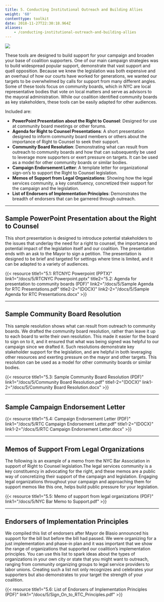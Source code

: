 ```yaml
---
title: 5. Conducting Institutional Outreach and Building Allies
weight: '60'
contenttype: toolkit
date: 2018-11-27T22:30:18.964Z
aliases:
    - /conducting-institutional-outreach-and-building-allies
---
```

<img src="/images/outreach2-sm.jpg" />

These tools are designed to build support for your campaign and broaden your base of coalition supporters. One of our main campaign strategies was to build widespread popular support, demonstrate that vast support and quell opposition. Because we knew the legislation was both expensive and an overhaul of how our courts have worked for generations, we wanted our targets to be overwhelmed by calls for support from many different angles. Some of these tools focus on community boards, which in NYC are local representative bodies that vote on local matters and serve as advisors to the mayoral administration. While our coalition identified community boards as key stakeholders, these tools can be easily adapted for other audiences.   

Included are:

* **PowerPoint Presentation about the Right to Counsel**: Designed for use at community board meetings or other forums. 
* **Agenda for Right to Counsel Presentations**: A short presentation designed to inform community board members or others about the importance of Right to Counsel to seek their support.
* **Community Board Resolution**: Demonstrating what can result from outreach to community boards and how that can subsequently be used to leverage more supporters or exert pressure on targets. It can be used as a model for other community boards or similar bodies.
* **Campaign Endorsement Letter**: A template letter for organizational sign-on’s to support the Right to Counsel legislation. 
* **Memos of Support from Legal Organizations**: Showing how the legal services community, a key constituency, concretized their support for the campaign and the legislation. 
* **List of Endorsers of Implementation Principles**: Demonstrates the breadth of endorsers that can be garnered through outreach. 

<hr />

## Sample PowerPoint Presentation about the Right to Counsel

This short presentation is designed to introduce potential stakeholders to the issues that underlay the need for a right to counsel, the importance and potential impact of the legislation itself and our coalition. The presentation ends with an ask to the Mayor to sign a petition. The presentation is designed to be brief and targeted for settings where time is limited, and it can be adapted to a variety of audiences.

{{< resource title1="5.1: RTCNYC Powerpoint (PPTX)" link1="/docs/5/RTCNYC Powerpoint.pptx" title2="5.2: Agenda for presentation to community boards (PDF)" link2="/docs/5/Sample Agenda for RTC Presentations.pdf" title2-2="(DOCX)" link2-2="/docs/5/Sample Agenda for RTC Presentations.docx" >}}

<hr />

## Sample Community Board Resolution

This sample resolution shows what can result from outreach to community boards. We drafted the community board resolution, rather than leave it up to each board to write their own resolution. This made it easier for the board to sign on to it, and it ensured that what was being signed was helpful to our campaign since we drafted it. Such resolutions demonstrate key stakeholder support for the legislation, and are helpful in both leveraging other resources and exerting pressure on the mayor and other targets. This resolution can be used as a model for other community boards or similar bodies.

{{< resource title1="5.3: Sample Community Board Resolution (PDF)" link1="/docs/5/Community Board Resolution.pdf" title1-2="(DOCX)" link1-2="/docs/5/Community Board Resolution.docx" >}}

<hr />

## Sample Campaign Endorsement Letter

{{< resource title1="5.4: Campaign Endorsement Letter (PDF)" link1="/docs/5/RTC Campaign Endorsement Letter.pdf" title1-2="(DOCX)" link1-2="/docs/5/RTC Campaign Endorsement Letter.docx" >}}

<hr />

## Memos of Support From Legal Organizations

The following is an example of a memo from the NYC Bar Association in support of Right to Counsel legislation.The legal services community is a key constituency in advocating for the right, and these memos are a public way of concretizing their support of the campaign and legislation. Engaging legal organizations throughout your campaign and approaching them for support memos like this one, helps build public pressure for your legislation.

{{< resource title1="5.5: Memo of support from legal organizations (PDF)" link1="/docs/5/NYC Bar Memo to Support.pdf" >}}

<hr />

## Endorsers of Implementation Principles

We compiled this list of endorsers after Mayor de Blasio announced his support for the bill but before the bill had passed. We were organizing for a just implementation and phase-in plan and it was important that we show the range of organizations that supported our coalition’s implementation principles. You can use this list to spark ideas about the types of organizations in your own city or state that you might want to outreach, ranging from community organizing groups to legal service providers to labor unions. Creating such a list not only recognizes and celebrates your supporters but also demonstrates to your target the strength of your coalition.   

{{< resource title1="5.6: List of Endorsers of Implementation Principles (PDF)" link1="/docs/5/Sign_On_to_RTC_Principles.pdf" >}}
